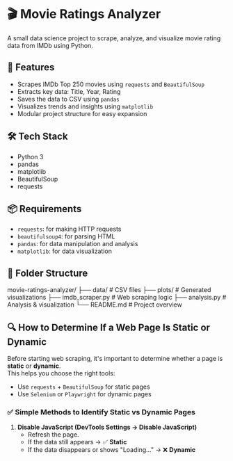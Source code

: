 # 🎬 Movie Ratings Analyzer

A small data science project to scrape, analyze, and visualize movie rating data from IMDb using Python.

## 📌 Features

- Scrapes IMDb Top 250 movies using `requests` and `BeautifulSoup`
- Extracts key data: Title, Year, Rating
- Saves the data to CSV using `pandas`
- Visualizes trends and insights using `matplotlib`
- Modular project structure for easy expansion

## 🛠 Tech Stack

- Python 3
- pandas
- matplotlib
- BeautifulSoup
- requests

## 📦 Requirements

- `requests`: for making HTTP requests
- `beautifulsoup4`: for parsing HTML
- `pandas`: for data manipulation and analysis
- `matplotlib`: for data visualization

## 📁 Folder Structure

movie-ratings-analyzer/
├── data/ # CSV files
├── plots/ # Generated visualizations
├── imdb_scraper.py # Web scraping logic
├── analysis.py # Analysis & visualization
└── README.md # Project overview

## 🔍 How to Determine If a Web Page Is Static or Dynamic

Before starting web scraping, it's important to determine whether a page is **static** or **dynamic**.  
This helps you choose the right tools:  
- Use `requests` + `BeautifulSoup` for static pages  
- Use `Selenium` or `Playwright` for dynamic pages

### ✅ Simple Methods to Identify Static vs Dynamic Pages

1. **Disable JavaScript (DevTools Settings → Disable JavaScript)**
   - Refresh the page.  
   - If the data still appears → ✅ **Static**  
   - If the data disappears or shows "Loading..." → ❌ **Dynamic**

